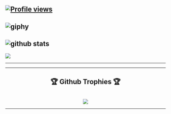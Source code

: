 [![Profile views](https://gpvc.arturio.dev/Faisalvai)](https://github.com/Faisalvai&color=c03546)
-----
![giphy](https://user-images.githubusercontent.com/77507222/106824690-8dd73a00-66ad-11eb-89e2-53e13ac6f594.gif)
-----
![github stats](https://github-readme-stats.vercel.app/api?username=Faisalvai&show_icons=true&include_all_commits=true&theme=dracula&cache_seconds=3200)
-----
<img align="center" src="https://github-readme-stats.anuraghazra1.vercel.app/api/top-langs/?username=Faisalvai&theme=highcontrast" />

-----
----
<div align="center">  
     <h2>🏆 Github Trophies 🏆</h2> <br>
    <img src="https://github-profile-trophy.vercel.app/?username=Faisalvai&theme=dracula"/>   
</div>

-----
